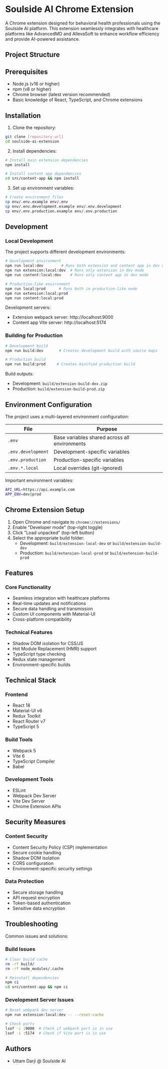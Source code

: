 # Soulside AI Chrome Extension

A Chrome extension designed for behavioral health professionals using the Soulside AI platform. This extension seamlessly integrates with healthcare platforms like AdvancedMD and AllevaSoft to enhance workflow efficiency and provide AI-powered assistance.

## Project Structure

## Prerequisites

- Node.js (v16 or higher)
- npm (v8 or higher)
- Chrome browser (latest version recommended)
- Basic knowledge of React, TypeScript, and Chrome extensions

## Installation

1. Clone the repository:

```bash
git clone [repository-url]
cd soulside-ai-extension
```

2. Install dependencies:

```bash
# Install main extension dependencies
npm install

# Install content app dependencies
cd src/content-app && npm install
```

3. Set up environment variables:

```bash
# Create environment files
cp env/.env.example env/.env
cp env/.env.development.example env/.env.development
cp env/.env.production.example env/.env.production
```

## Development

### Local Development

The project supports different development environments:

```bash
# Development environment
npm run local:dev        # Runs both extension and content app in dev mode
npm run extension:local:dev  # Runs only extension in dev mode
npm run content:local:dev    # Runs only content app in dev mode

# Production-like environment
npm run local:prod      # Runs both in production-like mode
npm run extension:local:prod
npm run content:local:prod
```

Development servers:

- Extension webpack server: http://localhost:9000
- Content app Vite server: http://localhost:5174

### Building for Production

```bash
# Development build
npm run build:dev       # Creates development build with source maps

# Production build
npm run build:prod     # Creates minified production build
```

Build outputs:

- Development: `build/extension-build-dev.zip`
- Production: `build/extension-build-prod.zip`

## Environment Configuration

The project uses a multi-layered environment configuration:

| File               | Purpose                                       |
| ------------------ | --------------------------------------------- |
| `.env`             | Base variables shared across all environments |
| `.env.development` | Development-specific variables                |
| `.env.production`  | Production-specific variables                 |
| `.env.*.local`     | Local overrides (git-ignored)                 |

Important environment variables:

```bash
API_URL=https://api.example.com
APP_ENV=dev|prod
```

## Chrome Extension Setup

1. Open Chrome and navigate to `chrome://extensions/`
2. Enable "Developer mode" (top-right toggle)
3. Click "Load unpacked" (top-left button)
4. Select the appropriate build folder:
   - Development: `build/extension-local-dev` or `build/extension-build-dev`
   - Production: `build/extension-local-prod` or `build/extension-build-prod`

## Features

### Core Functionality

- Seamless integration with healthcare platforms
- Real-time updates and notifications
- Secure data handling and transmission
- Custom UI components with Material-UI
- Cross-platform compatibility

### Technical Features

- Shadow DOM isolation for CSS/JS
- Hot Module Replacement (HMR) support
- TypeScript type checking
- Redux state management
- Environment-specific builds

## Technical Stack

### Frontend

- React 18
- Material-UI v6
- Redux Toolkit
- React Router v7
- TypeScript 5

### Build Tools

- Webpack 5
- Vite 6
- TypeScript Compiler
- Babel

### Development Tools

- ESLint
- Webpack Dev Server
- Vite Dev Server
- Chrome Extension APIs

## Security Measures

### Content Security

- Content Security Policy (CSP) implementation
- Secure cookie handling
- Shadow DOM isolation
- CORS configuration
- Environment-specific security settings

### Data Protection

- Secure storage handling
- API request encryption
- Token-based authentication
- Sensitive data encryption

## Troubleshooting

Common issues and solutions:

### Build Issues

```bash
# Clear build cache
rm -rf build/
rm -rf node_modules/.cache

# Reinstall dependencies
npm ci
cd src/content-app && npm ci
```

### Development Server Issues

```bash
# Reset webpack dev server
npm run extension:local:dev -- --reset-cache

# Check ports
lsof -i :9000  # Check if webpack port is in use
lsof -i :5174  # Check if Vite port is in use
```

## Authors

- Uttam Darji @ Soulside AI
